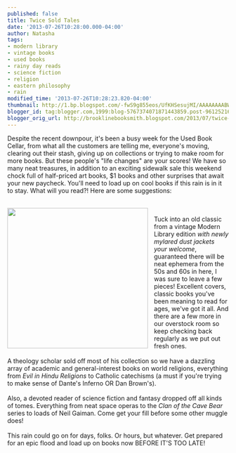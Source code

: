 ```yaml
---
published: false
title: Twice Sold Tales
date: '2013-07-26T10:28:00.000-04:00'
author: Natasha
tags:
- modern library
- vintage books
- used books
- rainy day reads
- science fiction
- religion
- eastern philosophy
- rain
modified_time: '2013-07-26T10:28:23.820-04:00'
thumbnail: http://1.bp.blogspot.com/-fwS9g855eos/UfKHSesujMI/AAAAAAAABWY/JSnYl-CJDm8/s72-c/modern.jpg
blogger_id: tag:blogger.com,1999:blog-5767374071871443859.post-961252166999923622
blogger_orig_url: http://brooklinebooksmith.blogspot.com/2013/07/twice-sold-tales.html
---
```


Despite the recent downpour, it's been a busy week for the Used Book Cellar, from what all the customers are telling me, everyone's moving, clearing out their stash, giving up on collections or trying to make room for more books. But these people's "life changes" are your scores! We have so many neat treasures, in addition to an exciting sidewalk sale this weekend chock full of half-priced art books, $1 books and other surprises that await your new paycheck. You'll need to load up on cool books if this rain is in it to stay. What will you read?! Here are some suggestions:<br /><br /><div class="separator" style="clear: both; text-align: center;"><a href="http://1.bp.blogspot.com/-fwS9g855eos/UfKHSesujMI/AAAAAAAABWY/JSnYl-CJDm8/s1600/modern.jpg" imageanchor="1" style="clear: left; float: left; margin-bottom: 1em; margin-right: 1em;"><img border="0" height="320" src="http://1.bp.blogspot.com/-fwS9g855eos/UfKHSesujMI/AAAAAAAABWY/JSnYl-CJDm8/s320/modern.jpg" width="320" /></a></div><br />Tuck into an old classic from a vintage Modern Library edition <i>with newly mylared dust jackets your welcome</i>, guaranteed there will be neat ephemera from the 50s and 60s in here, I was sure to leave a few pieces! Excellent covers, classic books you've been meaning to read for ages, we've got it all. And there are a few more in our overstock room so keep checking back regularly as we put out fresh ones.<br /><br />A theology scholar sold off most of his collection so we have a dazzling array of academic and general-interest books on world religions, everything from <i>Evil in Hindu Religions </i>to Catholic catechisms (a must if you're trying to make sense of Dante's Inferno OR Dan Brown's).<br /><br />Also, a devoted reader of science fiction and fantasy dropped off all kinds of tomes. Everything from neat space operas to the <i>Clan of the Cave Bear</i> series to loads of Neil Gaiman. Come get your fill before some other muggle does!<br /><br />This rain could go on for days, folks. Or hours, but whatever. Get prepared for an epic flood and load up on books now BEFORE IT'S TOO LATE!